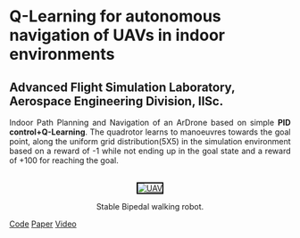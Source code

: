 <h1 class="rsection"><b>Q-Learning for autonomous navigation of UAVs in indoor environments</b></h1>

<h2><b>Advanced Flight Simulation Laboratory, Aerospace Engineering Division, IISc.</b></h2>

<div class="container-fluid">
  <div class="row">
    <!-- <div class="col-md-6">
        <img class="rimg" src="{{ site.github.url }}/media/biped_trained.gif" />
    </div> -->
    <div class="col-md-12">
        <!-- <h3 class="rtitle"><b>Bipedal walking robot using Deep Deterministic Policy Gradient.</b></h3> -->
        <p style="text-align:justify">
        Indoor Path Planning and Navigation of an ArDrone based on simple <strong>PID control+Q-Learning</strong>. The quadrotor learns to manoeuvres towards the goal point, along the uniform grid distribution(5X5) in the simulation environment based on a reward of -1 while not ending up in the goal state and a reward of +100 for reaching the goal.
        </p>
        <br>
        <center>
            <div class="image-wrapper">
                <a class ="image-popup" href="https://nav74neet.github.io/media/drone_qlearning.gif" title="UAV">
                    <img src="https://nav74neet.github.io/media/drone_qlearning.gif" alt="UAV" style="border:2px solid black;" align="middle">
                </a>
                <p class="image-caption" style="font-size:14px;" align="center">
                    Stable Bipedal walking robot.
                </p>
            </div>
        </center>
        <!-- <img class="center" src="{{ site.github.url }}/media/drone_qlearning.gif" /> -->
        <a href="https://github.com/nav74neet/rl_ardrone" class="md-link btn-default btn rbtn">Code</a>
        <a href="https://arxiv.org/abs/1801.05086" class="md-link btn-default btn rbtn">Paper</a>
        <a href="https://www.youtube.com/watch?v=SDqPfhUeoCo&feature=youtu.be" class="md-link btn-default btn rbtn">Video</a>
        
  </div>
</div>
<br>